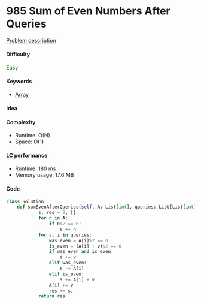 985 Sum of Even Numbers After Queries
=======================
[Problem description](https://leetcode.com/problems/sum-of-even-numbers-after-queries/)

#### Difficulty
<span style="color:green">Easy</span>

#### Keywords
- [Array](../categories/array.md)

#### Idea

#### Complexity
- Runtime: O(N)
- Space: O(1)

#### LC performance
- Runtime: 180 ms
- Memory usage: 17.6 MB

#### Code
```python
class Solution:
    def sumEvenAfterQueries(self, A: List[int], queries: List[List[int]]) -> List[int]:
            s, res = 0, []
            for n in A:
                if n%2 == 0:
                    s += n
            for v, i in queries:
                was_even = A[i]%2 == 0
                is_even = (A[i] + v)%2 == 0
                if was_even and is_even:
                    s += v
                elif was_even:
                    s -= A[i]
                elif is_even:
                    s += A[i] + v
                A[i] += v
                res += s,
            return res
```